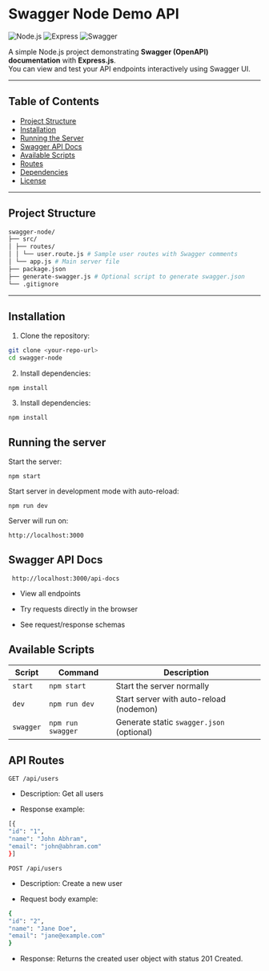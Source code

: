 # Swagger Node Demo API

![Node.js](https://img.shields.io/badge/Node.js-14.x-green)
![Express](https://img.shields.io/badge/Express-5.x-blue)
![Swagger](https://img.shields.io/badge/Swagger-OpenAPI-red)

A simple Node.js project demonstrating **Swagger (OpenAPI) documentation** with **Express.js**.  
You can view and test your API endpoints interactively using Swagger UI.

---

## Table of Contents

- [Project Structure](#project-structure)
- [Installation](#installation)
- [Running the Server](#running-the-server)
- [Swagger API Docs](#swagger-api-docs)
- [Available Scripts](#available-scripts)
- [Routes](#routes)
- [Dependencies](#dependencies)
- [License](#license)

---

## Project Structure

```bash
swagger-node/
├── src/
│ ├── routes/
│ │ └── user.route.js # Sample user routes with Swagger comments
│ └── app.js # Main server file
├── package.json
├── generate-swagger.js # Optional script to generate swagger.json
└── .gitignore
```

---

## Installation

1. Clone the repository:

```bash
git clone <your-repo-url>
cd swagger-node
```

2. Install dependencies:

`npm install`

3. Install dependencies:

`npm install`

## Running the server

Start the server:

`npm start`

Start server in development mode with auto-reload:

`npm run dev`

Server will run on:

`http://localhost:3000`

## Swagger API Docs

` http://localhost:3000/api-docs`

- View all endpoints

- Try requests directly in the browser

- See request/response schemas

## Available Scripts

| Script    | Command           | Description                               |
| --------- | ----------------- | ----------------------------------------- |
| `start`   | `npm start`       | Start the server normally                 |
| `dev`     | `npm run dev`     | Start server with auto-reload (nodemon)   |
| `swagger` | `npm run swagger` | Generate static `swagger.json` (optional) |

## API Routes

`GET /api/users`

- Description: Get all users

- Response example:

```bash
[{
"id": "1",
"name": "John Abhram",
"email": "john@abhram.com"
}]
```

`POST /api/users`

- Description: Create a new user

- Request body example:

```bash
{
"id": "2",
"name": "Jane Doe",
"email": "jane@example.com"
}
```

- Response: Returns the created user object with status 201 Created.

